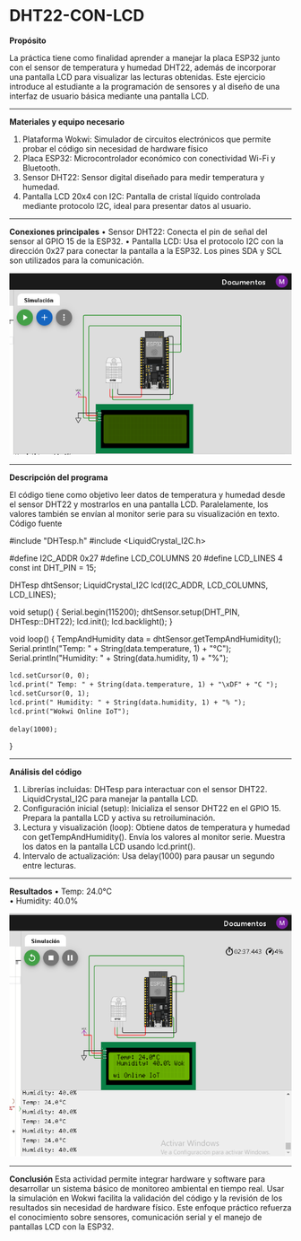 # DHT22-CON-LCD
**Propósito**

La práctica tiene como finalidad aprender a manejar la placa ESP32 junto con el sensor de temperatura y humedad DHT22, además de incorporar una pantalla LCD para visualizar las lecturas obtenidas. Este ejercicio introduce al estudiante a la programación de sensores y al diseño de una interfaz de usuario básica mediante una pantalla LCD.
________________________________________
**Materiales y equipo necesario**

1.	Plataforma Wokwi: Simulador de circuitos electrónicos que permite probar el código sin necesidad de hardware físico
2.	Placa ESP32: Microcontrolador económico con conectividad Wi-Fi y Bluetooth.
3.	Sensor DHT22: Sensor digital diseñado para medir temperatura y humedad.
4.	Pantalla LCD 20x4 con I2C: Pantalla de cristal líquido controlada mediante protocolo I2C, ideal para presentar datos al usuario.
________________________________________

**Conexiones principales**
•	Sensor DHT22: Conecta el pin de señal del sensor al GPIO 15 de la ESP32.
•	Pantalla LCD: Usa el protocolo I2C con la dirección 0x27 para conectar la pantalla a la ESP32. Los pines SDA y SCL son utilizados para la comunicación.

![](https://github.com/marcorea97/DHT22-CON-LCD/blob/main/CAPTURA%20MODO%20CONEXION%20LCD.png)

________________________________________

**Descripción del programa**

El código tiene como objetivo leer datos de temperatura y humedad desde el sensor DHT22 y mostrarlos en una pantalla LCD. Paralelamente, los valores también se envían al monitor serie para su visualización en texto.
Código fuente

#include "DHTesp.h"
#include <LiquidCrystal_I2C.h>

#define I2C_ADDR 0x27
#define LCD_COLUMNS 20
#define LCD_LINES 4
const int DHT_PIN = 15;

DHTesp dhtSensor;
LiquidCrystal_I2C lcd(I2C_ADDR, LCD_COLUMNS, LCD_LINES);

void setup() {
    Serial.begin(115200);
    dhtSensor.setup(DHT_PIN, DHTesp::DHT22);
    lcd.init();
    lcd.backlight();
}

void loop() {
    TempAndHumidity data = dhtSensor.getTempAndHumidity();
    Serial.println("Temp: " + String(data.temperature, 1) + "°C");
    Serial.println("Humidity: " + String(data.humidity, 1) + "%");

    lcd.setCursor(0, 0);
    lcd.print(" Temp: " + String(data.temperature, 1) + "\xDF" + "C ");
    lcd.setCursor(0, 1);
    lcd.print(" Humidity: " + String(data.humidity, 1) + "% ");
    lcd.print("Wokwi Online IoT");

    delay(1000);
}
________________________________________

**Análisis del código**

1.	Librerías incluidas:
DHTesp para interactuar con el sensor DHT22.
LiquidCrystal_I2C para manejar la pantalla LCD.
2.	Configuración inicial (setup):
Inicializa el sensor DHT22 en el GPIO 15.
Prepara la pantalla LCD y activa su retroiluminación.
4.	Lectura y visualización (loop):
Obtiene datos de temperatura y humedad con getTempAndHumidity().
Envía los valores al monitor serie.
Muestra los datos en la pantalla LCD usando lcd.print().
5.	Intervalo de actualización:
Usa delay(1000) para pausar un segundo entre lecturas.
________________________________________
**Resultados**
•	Temp: 24.0°C  
•	Humidity: 40.0%  

![](https://github.com/marcorea97/DHT22-CON-LCD/blob/main/CAPTURA%20%20LCD%20TEMP%20Y%20HUM.png)
________________________________________
**Conclusión**
Esta actividad permite integrar hardware y software para desarrollar un sistema básico de monitoreo ambiental en tiempo real. Usar la simulación en Wokwi facilita la validación del código y la revisión de los resultados sin necesidad de hardware físico. Este enfoque práctico refuerza el conocimiento sobre sensores, comunicación serial y el manejo de pantallas LCD con la ESP32.
